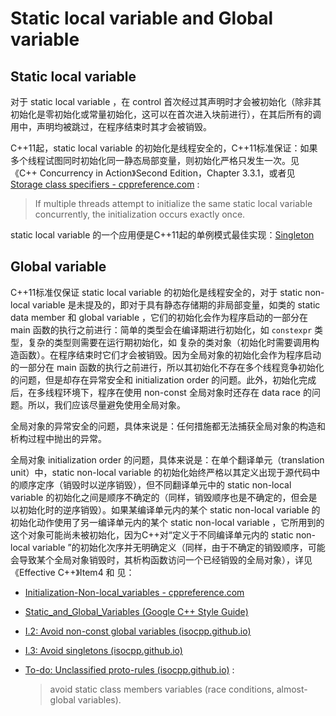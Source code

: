 # Static local variable and Global variable

## Static local variable

对于 static local variable ，在 control 首次经过其声明时才会被初始化（除非其初始化是零初始化或常量初始化，这可以在首次进入块前进行），在其后所有的调用中，声明均被跳过，在程序结束时其才会被销毁。

C++11起，static local variable 的初始化是线程安全的，C++11标准保证：如果多个线程试图同时初始化同一静态局部变量，则初始化严格只发生一次。见《C++ Concurrency in Action》Second Edition，Chapter 3.3.1，或者见 [Storage class specifiers - cppreference.com](https://en.cppreference.com/w/cpp/language/storage_duration#Static_local_variables) : 

> If multiple threads attempt to initialize the same static local variable concurrently, the initialization occurs exactly once.

static local variable 的一个应用便是C++11起的单例模式最佳实现：[Singleton](https://github.com/ltimaginea/Design-Patterns/blob/main/DesignPatterns/Singleton/Singleton.md)

## Global variable

C++11标准仅保证 static local variable 的初始化是线程安全的，对于 static non-local variable 是未提及的，即对于具有静态存储期的非局部变量，如类的 static data member 和 global variable ，它们的初始化会作为程序启动的一部分在 main 函数的执行之前进行：简单的类型会在编译期进行初始化，如 `constexpr` 类型，复杂的类型则需要在运行期初始化，如 复杂的类对象（初始化时需要调用构造函数）。在程序结束时它们才会被销毁。因为全局对象的初始化会作为程序启动的一部分在 main 函数的执行之前进行，所以其初始化不存在多个线程竞争初始化的问题，但是却存在异常安全和 initialization order 的问题。此外，初始化完成后，在多线程环境下，程序在使用 non-const 全局对象时还存在 data race 的问题。所以，我们应该尽量避免使用全局对象。

全局对象的异常安全的问题，具体来说是：任何措施都无法捕获全局对象的构造和析构过程中抛出的异常。

全局对象 initialization order 的问题，具体来说是：在单个翻译单元（translation unit）中，static non-local variable 的初始化始终严格以其定义出现于源代码中的顺序定序（销毁时以逆序销毁），但不同翻译单元中的 static non-local variable 的初始化之间是顺序不确定的（同样，销毁顺序也是不确定的，但会是以初始化时的逆序销毁）。如果某编译单元内的某个 static non-local variable 的初始化动作使用了另一编译单元内的某个 static non-local variable ，它所用到的这个对象可能尚未被初始化，因为C++对“定义于不同编译单元内的 static non-local variable ”的初始化次序并无明确定义（同样，由于不确定的销毁顺序，可能会导致某个全局对象销毁时，其析构函数访问一个已经销毁的全局对象），详见《Effective C++》Item4 和 见：

- [Initialization-Non-local_variables - cppreference.com](https://en.cppreference.com/w/cpp/language/initialization#Non-local_variables)

- [Static_and_Global_Variables (Google C++ Style Guide)](https://google.github.io/styleguide/cppguide.html#Static_and_Global_Variables)

- [I.2: Avoid non-const global variables (isocpp.github.io)](http://isocpp.github.io/CppCoreGuidelines/CppCoreGuidelines#Ri-global)

- [I.3: Avoid singletons (isocpp.github.io)](http://isocpp.github.io/CppCoreGuidelines/CppCoreGuidelines#Ri-singleton)

- [To-do: Unclassified proto-rules (isocpp.github.io)](http://isocpp.github.io/CppCoreGuidelines/CppCoreGuidelines#S-unclassified) :

  > avoid static class members variables (race conditions, almost-global variables).


